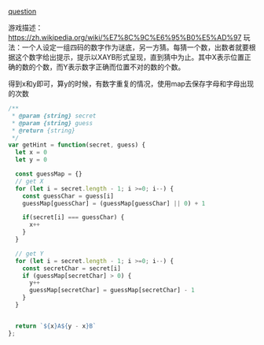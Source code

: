 [question](https://leetcode.com/problems/bulls-and-cows)

游戏描述：https://zh.wikipedia.org/wiki/%E7%8C%9C%E6%95%B0%E5%AD%97
玩法：一个人设定一组四码的数字作为谜底，另一方猜。每猜一个数，出数者就要根据这个数字给出提示，提示以XAYB形式呈现，直到猜中为止。其中X表示位置正确的数的个数，而Y表示数字正确而位置不对的数的个数。

得到x和y即可，算y的时候，有数字重复的情况，使用map去保存字母和字母出现的次数

```js
/**
 * @param {string} secret
 * @param {string} guess
 * @return {string}
 */
var getHint = function(secret, guess) {
  let x = 0
  let y = 0

  const guessMap = {}
  // get X
  for (let i = secret.length - 1; i >=0; i--) {
    const guessChar = guess[i]
    guessMap[guessChar] = (guessMap[guessChar] || 0) + 1

    if(secret[i] === guessChar) {
      x++
    }
  }

  // get Y
  for (let i = secret.length - 1; i >=0; i--) {
    const secretChar = secret[i]
    if (guessMap[secretChar] > 0) {
      y++
      guessMap[secretChar] = guessMap[secretChar] - 1
    }
  }


  return `${x}A${y - x}B`
};
```
